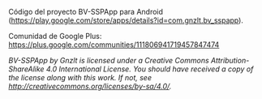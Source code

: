 Código del proyecto BV-SSPApp para Android (https://play.google.com/store/apps/details?id=com.gnzlt.bv_sspapp).

Comunidad de Google Plus: https://plus.google.com/communities/111806941719457847474




*BV-SSPApp by Gnzlt is licensed under a Creative Commons Attribution-ShareAlike 4.0 International License.
You should have received a copy of the license along with this work.  If not, see <http://creativecommons.org/licenses/by-sa/4.0/>.*
